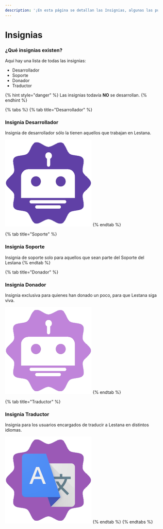 ```yaml
---
description: '¡En esta página se detallan las Insignias, algunas las puedes conseguir!'
---
```


# Insignias

### ¿Qué insignias existen?

Aquí hay una lista de todas las insignias:

* Desarrollador
* Soporte
* Donador
* Traductor

{% hint style="danger" %}
Las insignias todavía **NO** se desarrollan.
{% endhint %}

{% tabs %}
{% tab title="Desarrollador" %}
### Insignia Desarrollador <a id="insignia-desarrollador"></a>

Insignia de desarrollador sólo la tienen aquellos que trabajan en Lestana.

![](.gitbook/assets/badge-developers.png)
{% endtab %}

{% tab title="Soporte" %}
### Insignia Soporte <a id="insignia-desarrollador"></a>

Insignia de soporte solo para aquellos que sean parte del Soporte del Lestana
{% endtab %}

{% tab title="Donador" %}
### Insignia Donador

Insignia exclusiva para quienes han donado un poco, para que Lestana siga viva.

![](.gitbook/assets/badge-donator.png)
{% endtab %}

{% tab title="Traductor" %}
### Insignia Traductor

Insignia para los usuarios encargados de traducir a Lestana en distintos idiomas.

![](.gitbook/assets/badged-translator.png)
{% endtab %}
{% endtabs %}

